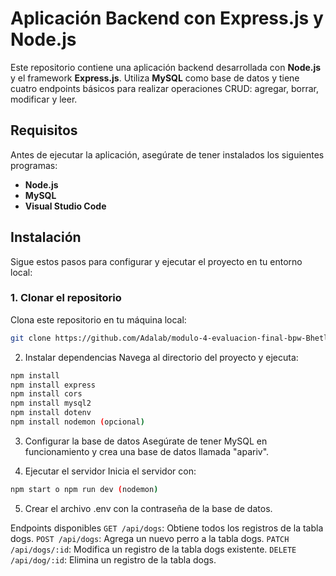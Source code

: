 # Aplicación Backend con **Express.js** y **Node.js**

Este repositorio contiene una aplicación backend desarrollada con **Node.js** y el framework **Express.js**. Utiliza **MySQL** como base de datos y tiene cuatro endpoints básicos para realizar operaciones CRUD: agregar, borrar, modificar y leer.

## Requisitos

Antes de ejecutar la aplicación, asegúrate de tener instalados los siguientes programas:

- **Node.js** 
- **MySQL**
- **Visual Studio Code** 

## Instalación

Sigue estos pasos para configurar y ejecutar el proyecto en tu entorno local:

### 1. Clonar el repositorio

Clona este repositorio en tu máquina local:

```bash
git clone https://github.com/Adalab/modulo-4-evaluacion-final-bpw-Bhetleem.git
```

2. Instalar dependencias
Navega al directorio del proyecto y ejecuta:

```bash
npm install
npm install express
npm install cors
npm install mysql2
npm install dotenv
npm install nodemon (opcional)
```

3. Configurar la base de datos
Asegúrate de tener MySQL en funcionamiento y crea una base de datos llamada "apariv".

4. Ejecutar el servidor
Inicia el servidor con:

```bash
npm start o npm run dev (nodemon)
```

5. Crear el archivo .env con la contraseña de la base de datos.

Endpoints disponibles
`GET /api/dogs`: Obtiene todos los registros de la tabla dogs.
`POST /api/dogs`: Agrega un nuevo perro a la tabla dogs.
`PATCH /api/dogs/:id`: Modifica un registro de la tabla dogs existente.
`DELETE /api/dog/:id`: Elimina un registro de la tabla dogs.





